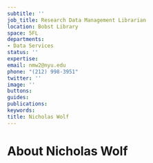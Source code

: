 ```yaml
---
subtitle: ''
job_title: Research Data Management Librarian
location: Bobst Library
space: 5FL
departments:
- Data Services
status: ''
expertise: 
email: nmw2@nyu.edu
phone: "(212) 998-3951"
twitter: ''
image: ''
buttons: 
guides: 
publications: 
keywords: 
title: Nicholas Wolf
---
```


# About Nicholas Wolf